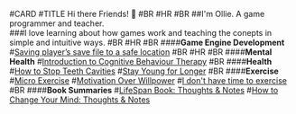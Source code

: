 #CARD
#TITLE Hi there Friends! 👋
#BR
#HR 
#BR
##I'm Ollie. A game programmer and teacher.  
###I love learning about how games work and teaching the conepts in simple and intuitive ways.
#BR
#HR
#BR
####<b>Game Engine Development</b>
#<a href="./saving-players-save-file.html">Saving player’s save file to a safe location</a>
#BR
#HR
#BR
####<b>Mental Health</b>
#<a href="./intro_to_cbt.html">Introduction to Cognitive Behaviour Therapy</a>
#BR
####<b>Health</b>
#<a href="./how-to-stop-teeth-cavities.html">How to Stop Teeth Cavities</a>
#<a href="./stay-young-for-longer.html">Stay Young for Longer</a>
#BR
####<b>Exercise</b>
#<a href="./micro-exercise.html">Micro Exercise</a>
#<a href="./motivation-over-willpower.html">Motivation Over Willpower</a>
#<a href="./i-dont-have-time-to-exercise.html">I don't have time to exercise</a>
#BR
####<b>Book Summaries</b>
#<a href="./lifespan-david-sinclair-summary.html">LifeSpan Book: Thoughts & Notes</a>
#<a href="./HowToChangeYourMind.html">How to Change Your Mind: Thoughts & Notes</a>
